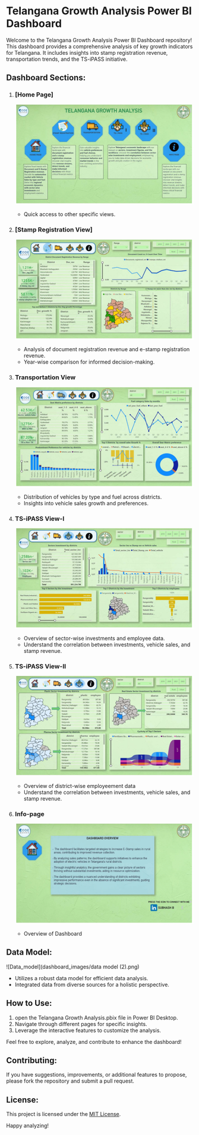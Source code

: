 # Telangana Growth Analysis Power BI Dashboard

Welcome to the Telangana Growth Analysis Power BI Dashboard repository! This dashboard provides a comprehensive analysis of key growth indicators for Telangana. It includes insights into stamp registration revenue, transportation trends, and the TS-iPASS initiative.

## Dashboard Sections:

1. ### [Home Page]
   ![Home_Page](dashboard_images/1.png)
   - Quick access to other specific views.

2. ### [Stamp Registration View]
   ![Stamp Registration View](dashboard_images/2.png)
   - Analysis of document registration revenue and e-stamp registration revenue.
   - Year-wise comparison for informed decision-making.

3. ### Transportation View
   ![Transportation View](dashboard_images/3.png)
   - Distribution of vehicles by type and fuel across districts.
   - Insights into vehicle sales growth and preferences.

4. ### TS-iPASS View-I
   ![TS-iPASS View-I](dashboard_images/4.png) 
   - Overview of sector-wise investments and employee data.
   - Understand the correlation between investments, vehicle sales, and stamp revenue.

5. ### TS-iPASS View-II
   ![TS-iPASS View-II](dashboard_images/5.png)
   - Overview of district-wise employeement data
   - Understand the correlation between investments, vehicle sales, and stamp revenue.

6. ### Info-page
   ![Info-page](dashboard_images/6.png)
   - Overview of Dashboard

## Data Model:
![Data_model](dashboard_images/data model (2).png)
- Utilizes a robust data model for efficient data analysis.
- Integrated data from diverse sources for a holistic perspective.

## How to Use:

1. open the Telangana Growth Analysis.pbix file in Power BI Desktop.
2. Navigate through different pages for specific insights.
3. Leverage the interactive features to customize the analysis.

Feel free to explore, analyze, and contribute to enhance the dashboard!

## Contributing:

If you have suggestions, improvements, or additional features to propose, please fork the repository and submit a pull request.

## License:

This project is licensed under the [MIT License](LICENSE).

Happy analyzing!
